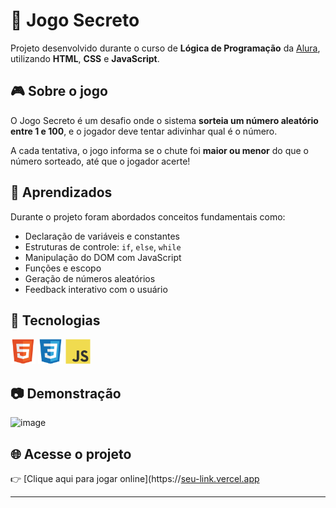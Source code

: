 # 🔢 Jogo Secreto

Projeto desenvolvido durante o curso de **Lógica de Programação** da [Alura](https://www.alura.com.br/), utilizando **HTML**, **CSS** e **JavaScript**.

## 🎮 Sobre o jogo

O Jogo Secreto é um desafio onde o sistema **sorteia um número aleatório entre 1 e 100**, e o jogador deve tentar adivinhar qual é o número.

A cada tentativa, o jogo informa se o chute foi **maior ou menor** do que o número sorteado, até que o jogador acerte!

## 🧠 Aprendizados

Durante o projeto foram abordados conceitos fundamentais como:

- Declaração de variáveis e constantes
- Estruturas de controle: `if`, `else`, `while`
- Manipulação do DOM com JavaScript
- Funções e escopo
- Geração de números aleatórios
- Feedback interativo com o usuário

## 🚀 Tecnologias

<p align="left">
  <img src="https://raw.githubusercontent.com/devicons/devicon/master/icons/html5/html5-original.svg" alt="HTML" width="40" height="40"/>
  <img src="https://raw.githubusercontent.com/devicons/devicon/master/icons/css3/css3-original.svg" alt="CSS" width="40" height="40"/>
  <img src="https://raw.githubusercontent.com/devicons/devicon/master/icons/javascript/javascript-original.svg" alt="JavaScript" width="40" height="40"/>
</p>

## 📷 Demonstração

![image](https://github.com/user-attachments/assets/65b1e4d2-68d6-4233-95e2-5eca50ab679d)

## 🌐 Acesse o projeto

👉 [Clique aqui para jogar online](https://[seu-link.vercel.app](https://jogo-brown-psi.vercel.app/)

---

